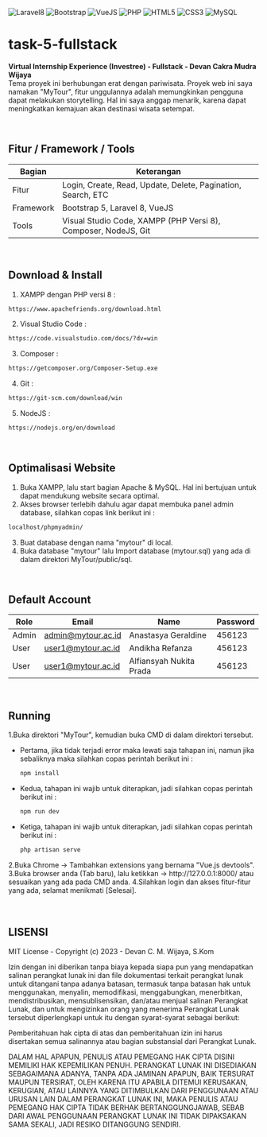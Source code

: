 ![Laravel8](https://img.shields.io/badge/-Laravel8-white?style=flat&logo=laravel)
![Bootstrap](https://img.shields.io/badge/-Bootstrap5-purple.svg?&logo=bootstrap&logoColor=white)
![VueJS](https://img.shields.io/badge/-Vue%20JS-darkcyan?style=flat&logo=vue.js)
![PHP](https://img.shields.io/badge/-PHP-grey.svg?&logo=PHP&logoColor=white)
![HTML5](https://img.shields.io/badge/-HTML%205-darkblue.svg?&logo=html5)
![CSS3](https://img.shields.io/badge/-CSS%203-green.svg?&logo=css3)
![MySQL](https://img.shields.io/badge/-MySQL-blue.svg?style=flat&logo=mysql&logoColor=white)

# task-5-fullstack
<strong>Virtual Internship Experience (Investree) - Fullstack - Devan Cakra Mudra Wijaya</strong><br>
Tema proyek ini berhubungan erat dengan pariwisata. Proyek web ini saya namakan "MyTour", fitur unggulannya adalah memungkinkan pengguna dapat melakukan storytelling. Hal ini saya anggap menarik, karena dapat meningkatkan kemajuan akan destinasi wisata setempat.

<br>

## Fitur / Framework / Tools
| Bagian | Keterangan |
| --- | --- |
| Fitur | Login, Create, Read, Update, Delete, Pagination, Search, ETC |
| Framework | Bootstrap 5, Laravel 8, VueJS |
| Tools | Visual Studio Code, XAMPP (PHP Versi 8), Composer, NodeJS, Git |

<br>

## Download & Install
1. XAMPP dengan PHP versi 8 :
```bash
https://www.apachefriends.org/download.html
```
2. Visual Studio Code :
```bash
https://code.visualstudio.com/docs/?dv=win
```
3. Composer :
```bash
https://getcomposer.org/Composer-Setup.exe
```
4. Git :
```bash
https://git-scm.com/download/win
```
5. NodeJS :
```bash
https://nodejs.org/en/download
```
<br>

## Optimalisasi Website
1. Buka XAMPP, lalu start bagian Apache & MySQL. Hal ini bertujuan untuk dapat mendukung website secara optimal.
2. Akses browser terlebih dahulu agar dapat membuka panel admin database, silahkan copas link berikut ini :
```bash
localhost/phpmyadmin/
```
3. Buat database dengan nama "mytour" di local.
4. Buka database "mytour" lalu Import database (mytour.sql) yang ada di dalam direktori MyTour/public/sql.

<br>

## Default Account
| Role | Email | Name | Password |
| --- | --- | --- | --- |
| Admin | admin@mytour.ac.id | Anastasya Geraldine | 456123 |
| User | user1@mytour.ac.id | Andikha Refanza | 456123 |
| User | user1@mytour.ac.id | Alfiansyah Nukita Prada | 456123 |

<br>

## Running
1.Buka direktori "MyTour", kemudian buka CMD di dalam direktori tersebut.<br>
<ul>
<li>Pertama, jika tidak terjadi error maka lewati saja tahapan ini, namun jika sebaliknya maka silahkan copas perintah berikut ini :</li>

````bash
npm install
````

<li>Kedua, tahapan ini wajib untuk diterapkan, jadi silahkan copas perintah berikut ini :</li>

````bash
npm run dev
````

<li>Ketiga, tahapan ini wajib untuk diterapkan, jadi silahkan copas perintah berikut ini :</li>
  
````bash
php artisan serve
````
</ul>
2.Buka Chrome -> Tambahkan extensions yang bernama "Vue.js devtools".<br>
3.Buka browser anda (Tab baru), lalu ketikkan -> http://127.0.0.1:8000/ atau sesuaikan yang ada pada CMD anda.
4.Silahkan login dan akses fitur-fitur yang ada, selamat menikmati [Selesai].
<br><br><br>

## LISENSI
MIT License - Copyright (c) 2023 - Devan C. M. Wijaya, S.Kom

Izin dengan ini diberikan tanpa biaya kepada siapa pun yang mendapatkan salinan perangkat lunak ini dan file dokumentasi terkait perangkat lunak untuk ditangani tanpa adanya batasan, termasuk tanpa batasan hak untuk menggunakan, menyalin, memodifikasi, menggabungkan, menerbitkan, mendistribusikan, mensublisensikan, dan/atau menjual salinan Perangkat Lunak, dan untuk mengizinkan orang yang menerima Perangkat Lunak tersebut diperlengkapi untuk itu dengan syarat-syarat sebagai berikut:

Pemberitahuan hak cipta di atas dan pemberitahuan izin ini harus disertakan semua salinannya atau bagian substansial dari Perangkat Lunak.

DALAM HAL APAPUN, PENULIS ATAU PEMEGANG HAK CIPTA DISINI MEMILIKI HAK KEPEMILIKAN PENUH. PERANGKAT LUNAK INI DISEDIAKAN SEBAGAIMANA ADANYA, TANPA ADA JAMINAN APAPUN, BAIK TERSURAT MAUPUN TERSIRAT, OLEH KARENA ITU APABILA DITEMUI KERUSAKAN, KERUGIAN, ATAU LAINNYA YANG DITIMBULKAN DARI PENGGUNAAN ATAU URUSAN LAIN DALAM PERANGKAT LUNAK INI, MAKA PENULIS ATAU PEMEGANG HAK CIPTA TIDAK BERHAK BERTANGGUNGJAWAB, SEBAB DARI AWAL PENGGUNAAN PERANGKAT LUNAK INI TIDAK DIPAKSAKAN SAMA SEKALI, JADI RESIKO DITANGGUNG SENDIRI.

